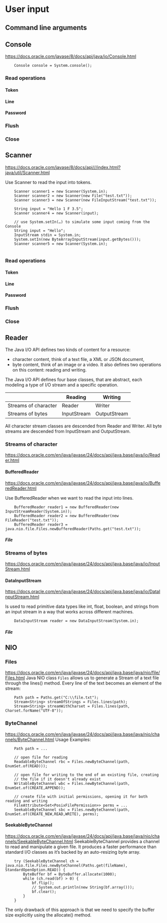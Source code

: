 # User input

## Command line arguments

## Console
https://docs.oracle.com/javase/8/docs/api/java/io/Console.html
```
    Console console = System.console();
```
### Read operations
#### Token
#### Line
#### Password

### Flush
### Close

## Scanner
https://docs.oracle.com/javase/8/docs/api///index.html?java/util/Scanner.html

Use Scanner to read the input into tokens.
```
    Scanner scanner1 = new Scanner(System.in);
    Scanner scanner2 = new Scanner(new File("test.txt"));
    Scanner scanner3 = new Scanner(new FileInputStream("test.txt"));
   
    String input = "Hello 1 F 3.5";
    Scanner scanner4 = new Scanner(input);
     
    // use System.setIn(…) to simulate some input coming from the Console
    String input = "Hello";
    InputStream stdin = System.in;
    System.setIn(new ByteArrayInputStream(input.getBytes()));
    Scanner scanner5 = new Scanner(System.in);
    
```
### Read operations
#### Token
#### Line
#### Password

### Flush
### Close

## Reader
The Java I/O API defines two kinds of content for a resource:
- character content, think of a text file, a XML or JSON document,
- byte content, think of an image or a video.
It also defines two operations on this content: reading and writing.

The Java I/O API defines four base classes, that are abstract,
each modeling a type of I/O stream and a specific operation.

|                      | Reading     | Writing      |
|----------------------|-------------|--------------|
| Streams of character | Reader      | Writer       |
| Streams of bytes     | InputStream | OutputStream |

All character stream classes are descended from Reader and Writer.
All byte streams are descended from InputStream and OutputStream.

### Streams of character
https://docs.oracle.com/en/java/javase/24/docs/api/java.base/java/io/Reader.html
#### BufferedReader
https://docs.oracle.com/en/java/javase/24/docs/api/java.base/java/io/BufferedReader.html

Use BufferedReader when we want to read the input into lines.
```
    BufferedReader reader1 = new BufferedReader(new InputStreamReader(System.in));
    BufferedReader reader2 = new BufferedReader(new FileReader("test.txt"));
    BufferedReader reader3 = java.nio.file.Files.newBufferedReader(Paths.get("test.txt"));
```
##### File

### Streams of bytes
https://docs.oracle.com/en/java/javase/24/docs/api/java.base/java/io/InputStream.html
#### DataInputStream
https://docs.oracle.com/en/java/javase/24/docs/api/java.base/java/io/DataInputStream.html

Is used to read primitive data types like int, float, boolean, and strings from an input stream in a way that works
across different machines.
```
    DataInputStream reader = new DataInputStream(System.in);
```
##### File

## NIO
### Files
https://docs.oracle.com/en/java/javase/24/docs/api/java.base/java/nio/file/Files.html
Java NIO class `Files` allows us to generate a Stream<String> of a text file through the lines() method.
Every line of the text becomes an element of the stream:
```
    Path path = Paths.get("C:\\file.txt");
    Stream<String> streamOfStrings = Files.lines(path);
    Stream<String> streamWithCharset = Files.lines(path, Charset.forName("UTF-8"));
```
### ByteChannel
https://docs.oracle.com/en/java/javase/24/docs/api/java.base/java/nio/channels/ByteChannel.html
Usage Examples:
```
    Path path = ...

    // open file for reading
    ReadableByteChannel rbc = Files.newByteChannel(path, EnumSet.of(READ)));

    // open file for writing to the end of an existing file, creating
    // the file if it doesn't already exist
    WritableByteChannel wbc = Files.newByteChannel(path, EnumSet.of(CREATE,APPEND));

    // create file with initial permissions, opening it for both reading and writing
    FileAttribute<Set<PosixFilePermission>> perms = ...
    SeekableByteChannel sbc = Files.newByteChannel(path, EnumSet.of(CREATE_NEW,READ,WRITE), perms);

```

#### SeekableByteChannel
https://docs.oracle.com/en/java/javase/24/docs/api/java.base/java/nio/channels/SeekableByteChannel.html
SeekableByteChannel provides a channel to read and manipulate a given file.
It produces a faster performance than standard I/O classes as it’s backed by an auto-resizing byte array.
```
    try (SeekableByteChannel ch = java.nio.file.Files.newByteChannel(Paths.get(fileName), StandardOpenOption.READ)) {
        ByteBuffer bf = ByteBuffer.allocate(1000);
        while (ch.read(bf) > 0) {
            bf.flip();
            // System.out.println(new String(bf.array()));
            bf.clear();
        }
    }
```
The only drawback of this approach is that we need to specify the buffer size explicitly using the allocate() method.
